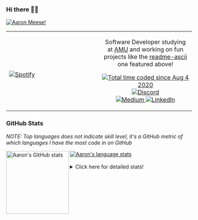 ### Hi there 👋🏻
[![Aaron Meese!](https://user-images.githubusercontent.com/17814535/88975338-a2aabf00-d27f-11ea-963f-8a19608716b4.png)](https://github.com/ajmeese7/readme-ascii "README ASCII")

<!-- Modified from project here: https://github.com/novatorem/novatorem -->
<table width="100%"> 
  <tr>
  <td width="50%">
      
&nbsp; <br> [![Spotify](https://ajmeese7.vercel.app/api/spotify)](https://open.spotify.com/user/ajmeese)

  </td>
  <td width="50%">
    <p align="center">
    Software Developer studying at <a href="https://www.amu.apus.edu/">AMU</a> and working on fun 
    projects like the <a href="https://github.com/ajmeese7/readme-ascii">readme-ascii</a> one featured above!
    </p>
    <p align="center">
      <a href="https://wakatime.com/@f726891d-3b02-46cd-9b60-e8c59f9e2b14">
        <img src="https://wakatime.com/badge/user/f726891d-3b02-46cd-9b60-e8c59f9e2b14.svg" alt="Total time coded since Aug 4 2020" title="WakaTime" />
      </a>
      <a href="http://link.aaronmeese.com/discord">
        <img src="https://img.shields.io/badge/discord-ajmeese7%234835-369?style=flat-square&logo=discord&logoColor=white&color=purple" alt="Discord" title="Discord">
      </a>
      <br />
      <a href="https://link.aaronmeese.com/medium">
        <img src="https://img.shields.io/badge/medium-ajmeese7-1DB954?style=flat-square&logo=medium&logoColor=white" alt="Medium" title="Medium">
      </a>
      <a href="https://link.aaronmeese.com/linkedin">
        <img src="https://img.shields.io/badge/linkedIn-aaronmeese-1DB954?style=flat-square&logo=linkedin&logoColor=white&color=blue" alt="LinkedIn" title="LinkedIn">
      </a>
    </p>
  </td>

</table>

[//]: <> (The `&nbsp;` is to have Aphelion take up more space)

### GitHub Stats ###
*NOTE: Top languages does not indicate skill level, it's a GitHub metric of which languages I have the most code in on GitHub*

<a href="https://profile-summary-for-github.com/user/ajmeese7">
  <img align="left" height="170px" src="https://github-readme-stats.vercel.app/api?username=ajmeese7&show_icons=true&line_height=27&count_private=true&include_all_commits=true" alt="Aaron's GitHub stats"/>
  <img src="https://github-readme-stats.vercel.app/api/top-langs/?username=ajmeese7&hide_langs_below=5&layout=compact" alt="Aaron's language stats"/>
</a>

<br />
<br />
<details>
<summary>Click here for detailed stats!</summary>

### :zap: Recent Activity
<!--START_SECTION:activity-->
1. 🗣 Commented on [#5087](https://github.com/openemr/openemr/issues/5087) in [openemr/openemr](https://github.com/openemr/openemr)
2. 🗣 Commented on [#5087](https://github.com/openemr/openemr/issues/5087) in [openemr/openemr](https://github.com/openemr/openemr)
3. 🗣 Commented on [#64](https://github.com/ajmeese7/spambot/issues/64) in [ajmeese7/spambot](https://github.com/ajmeese7/spambot)
4. 🗣 Commented on [#5087](https://github.com/openemr/openemr/issues/5087) in [openemr/openemr](https://github.com/openemr/openemr)
5. 🗣 Commented on [#5087](https://github.com/openemr/openemr/issues/5087) in [openemr/openemr](https://github.com/openemr/openemr)
<!--END_SECTION:activity-->

### 🧐 Waka Stats
<!--START_SECTION:waka-->
![Code Time](http://img.shields.io/badge/Code%20Time-929%20hrs%206%20mins-blue)

**🐱 My GitHub Data** 

> 🏆 451 Contributions in the Year 2022
 > 
> 📦 356.5 kB Used in GitHub's Storage 
 > 
> 💼 Opted to Hire
 > 
> 📜 70 Public Repositories 
 > 
> 🔑 24 Private Repositories  
 > 
**I'm an Early 🐤** 

```text
🌞 Morning    246 commits    ██████░░░░░░░░░░░░░░░░░░░   26.77% 
🌆 Daytime    340 commits    █████████░░░░░░░░░░░░░░░░   37.0% 
🌃 Evening    321 commits    ████████░░░░░░░░░░░░░░░░░   34.93% 
🌙 Night      12 commits     ░░░░░░░░░░░░░░░░░░░░░░░░░   1.31%

```
📅 **I'm Most Productive on Sunday** 

```text
Monday       107 commits    ███░░░░░░░░░░░░░░░░░░░░░░   11.64% 
Tuesday      137 commits    ███░░░░░░░░░░░░░░░░░░░░░░   14.91% 
Wednesday    119 commits    ███░░░░░░░░░░░░░░░░░░░░░░   12.95% 
Thursday     126 commits    ███░░░░░░░░░░░░░░░░░░░░░░   13.71% 
Friday       117 commits    ███░░░░░░░░░░░░░░░░░░░░░░   12.73% 
Saturday     150 commits    ████░░░░░░░░░░░░░░░░░░░░░   16.32% 
Sunday       163 commits    ████░░░░░░░░░░░░░░░░░░░░░   17.74%

```


📊 **This Week I Spent My Time On** 

```text
⌚︎ Time Zone: America/New_York

💬 Programming Languages: 
PHP                      13 hrs 6 mins       ███████░░░░░░░░░░░░░░░░░░   29.7% 
TypeScript               10 hrs 45 mins      ██████░░░░░░░░░░░░░░░░░░░   24.36% 
JavaScript               7 hrs 39 mins       ████░░░░░░░░░░░░░░░░░░░░░   17.36% 
Markdown                 4 hrs 7 mins        ██░░░░░░░░░░░░░░░░░░░░░░░   9.36% 
Other                    2 hrs 36 mins       █░░░░░░░░░░░░░░░░░░░░░░░░   5.91%

🐱‍💻 Projects: 
sleep-from-home          14 hrs 28 mins      ████████░░░░░░░░░░░░░░░░░   32.8% 
meese.enterprises        13 hrs 1 min        ███████░░░░░░░░░░░░░░░░░░   29.51% 
karameese.com            4 hrs 3 mins        ██░░░░░░░░░░░░░░░░░░░░░░░   9.2% 
Unknown Project          4 hrs 1 min         ██░░░░░░░░░░░░░░░░░░░░░░░   9.11% 
aaronmeese.com           3 hrs 13 mins       █░░░░░░░░░░░░░░░░░░░░░░░░   7.32%

```

**I Mostly Code in JavaScript** 

```text
JavaScript               32 repos            █████████████░░░░░░░░░░░░   52.46% 
HTML                     8 repos             ███░░░░░░░░░░░░░░░░░░░░░░   13.11% 
Java                     4 repos             █░░░░░░░░░░░░░░░░░░░░░░░░   6.56% 
Python                   4 repos             █░░░░░░░░░░░░░░░░░░░░░░░░   6.56% 
Elixir                   2 repos             ░░░░░░░░░░░░░░░░░░░░░░░░░   3.28%

```



 Last Updated on 05/04/2022 00:06:13 UTC
<!--END_SECTION:waka-->
</details>
